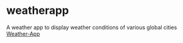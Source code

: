# weatherapp

A weather app to display weather conditions of various global cities
[Weather-App](https://thunderous-youtiao-346fc2.netlify.app/)
